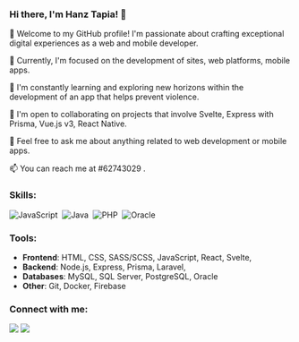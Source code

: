 ### Hi there, I'm Hanz Tapia! 👋
🌟 Welcome to my GitHub profile! I'm passionate about crafting exceptional digital experiences as a web and mobile developer.

🔭 Currently, I'm focused on the development of sites, web platforms, mobile apps.

🌱 I'm constantly learning and exploring new horizons within the development of an app that helps prevent violence.

🤝 I'm open to collaborating on projects that involve Svelte, Express with Prisma, Vue.js v3, React Native.

💬 Feel free to ask me about anything related to web development or mobile apps.

📫 You can reach me at #62743029 .

### Skills:
<!-- Agrega los badges de las habilidades con los enlaces correspondientes -->
![JavaScript](https://img.shields.io/badge/JavaScript-blue?style=for-the-badge&logo=JavaScript&logoColor=white)&nbsp;
![Java](https://img.shields.io/badge/Java-orange?style=for-the-badge&logo=Java&logoColor=white)&nbsp;
![PHP](https://img.shields.io/badge/PHP-purple?style=for-the-badge&logo=php&logoColor=white)&nbsp;
![Oracle](https://img.shields.io/badge/PHP%20with%20Oracle-purple?style=for-the-badge&logo=php&logoColor=red)


### Tools:
<!-- Enumera las herramientas de desarrollo frontend, backend y bases de datos -->
- **Frontend**: HTML, CSS, SASS/SCSS, JavaScript, React, Svelte,
- **Backend**: Node.js, Express, Prisma, Laravel,
- **Databases**: MySQL, SQL Server, PostgreSQL, Oracle
- **Other**: Git, Docker, Firebase

### Connect with me:
[<img src="https://img.shields.io/badge/github-%2312100E.svg?&style=for-the-badge&logo=github&logoColor=white&color=black" />](https://github.com/TANHEHANZ)
[<img src="https://img.shields.io/badge/instagram-%2312100E.svg?&style=for-the-badge&logo=instagram&logoColor=white&color=black" />](https://instagram.com/hanz_tapia)
<!---
## GitHub Stats:
<a href="https://github.com/TANHEHANZ/github-readme-stats">
  <img align="center" src="https://github-readme-stats.vercel.app/api?username=TANHEHANZ&show_icons=true&include_all_commits=true&theme=buefy&hide_border=true" alt="Hanz's github stats" />
</a>
<a href="https://github.com/TANHEHANZ/github-readme-stats">
  <img align="center" src="https://github-readme-stats.vercel.app/api/top-langs/?username=TANHEHANZ&layout=compact&theme=buefy&hide_border=true" />
</a>
-->
